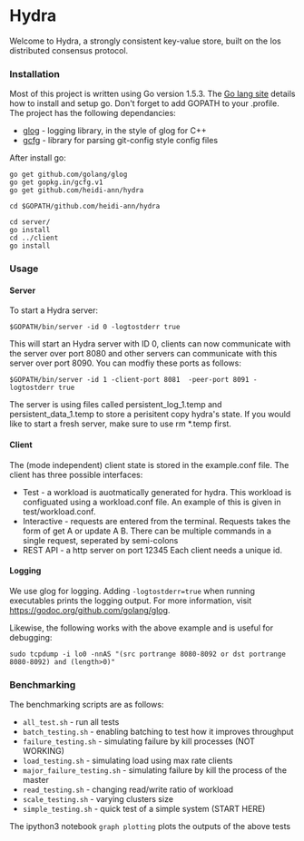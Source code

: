 # Hydra
Welcome to Hydra, a strongly consistent key-value store, built on the Ios distributed consensus protocol. 

### Installation

Most of this project is written using Go version 1.5.3. The [Go lang site](https://golang.org/) details how to install and setup go. Don't forget to add GOPATH to your .profile. The project has the following dependancies:
* [glog](github.com/golang/glog) - logging library, in the style of glog for C++
* [gcfg](gopkg.in/gcfg.v1) - library for parsing git-config style config files

After install go:
```
go get github.com/golang/glog
go get gopkg.in/gcfg.v1
go get github.com/heidi-ann/hydra

cd $GOPATH/github.com/heidi-ann/hydra

cd server/
go install
cd ../client
go install
```

### Usage 

#### Server
To start a Hydra server:
```
$GOPATH/bin/server -id 0 -logtostderr true
```
This will start an Hydra server with ID 0, clients can now communicate with the server over port 8080 and other servers can communicate with this server over port 8090. You can modfiy these ports as follows:
```
$GOPATH/bin/server -id 1 -client-port 8081  -peer-port 8091 -logtostderr true
```


The server is using files called persistent_log_1.temp and persistent_data_1.temp to store a perisitent copy hydra's state. If you would like to start a fresh server, make sure to use rm *.temp first.

#### Client
The (mode independent) client state is stored in the example.conf file. The client has three possible interfaces:
* Test - a workload is auotmatically generated for hydra. This workload is configuated using a workload.conf file. An example of this is given in test/workload.conf.
* Interactive - requests are entered from the terminal. Requests takes the form of get A or update A B. There can be multiple commands in a single request, seperated by semi-colons
* REST API - a http server on port 12345
Each client needs a unique id.

#### Logging 

We use glog for logging. Adding `-logtostderr=true` when running executables prints the logging output. For more information, visit https://godoc.org/github.com/golang/glog.

Likewise, the following works with the above example and is useful for debugging:
```
sudo tcpdump -i lo0 -nnAS "(src portrange 8080-8092 or dst portrange 8080-8092) and (length>0)"
```

### Benchmarking

The benchmarking scripts are as follows:
- `all_test.sh` - run all tests
- `batch_testing.sh` - enabling batching to test how it improves throughput
- `failure_testing.sh` - simulating failure by kill processes (NOT WORKING)
- `load_testing.sh` - simulating load using max rate clients
- `major_failure_testing.sh` - simulating failure by kill the process of the master
- `read_testing.sh` - changing read/write ratio of workload
- `scale_testing.sh` - varying clusters size
- `simple_testing.sh` - quick test of a simple system (START HERE)

The ipython3 notebook `graph plotting` plots the outputs of the above tests